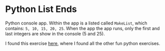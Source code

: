 # Python List Ends

Python console app. Within the app is a listed called `MakeList`, which contains: `5, 10, 15, 20, 25`. When the app the app runs, only the first and last integers are show in the console (5 and 25).

I found this exercise <a href="http://www.practicepython.org/exercise/2014/04/25/12-list-ends.html">here</a>, where I found all the other fun python exercises. 

